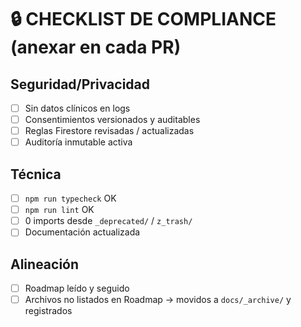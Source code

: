 # 🔒 CHECKLIST DE COMPLIANCE (anexar en cada PR)

## Seguridad/Privacidad
- [ ] Sin datos clínicos en logs
- [ ] Consentimientos versionados y auditables
- [ ] Reglas Firestore revisadas / actualizadas
- [ ] Auditoría inmutable activa

## Técnica
- [ ] `npm run typecheck` OK
- [ ] `npm run lint` OK
- [ ] 0 imports desde `_deprecated/` / `z_trash/`
- [ ] Documentación actualizada

## Alineación
- [ ] Roadmap leído y seguido
- [ ] Archivos no listados en Roadmap → movidos a `docs/_archive/` y registrados
